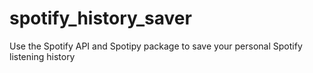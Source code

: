 # spotify_history_saver
Use the Spotify API and Spotipy package to save your personal Spotify listening history
